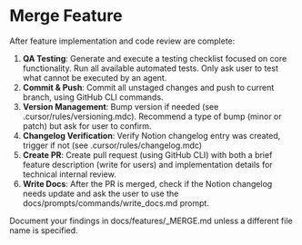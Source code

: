 # Merge Feature

After feature implementation and code review are complete:

1. **QA Testing**: Generate and execute a testing checklist focused on core functionality. Run all available automated tests. Only ask user to test what cannot be executed by an agent.
1. **Commit & Push**: Commit all unstaged changes and push to current branch, using GitHub CLI commands.
2. **Version Management**: Bump version if needed (see .cursor/rules/versioning.mdc). Recommend a type of bump (minor or patch) but ask for user to confirm.
3. **Changelog Verification**: Verify Notion changelog entry was created, trigger if not (see .cursor/rules/changelog.mdc)
4. **Create PR**: Create pull request (using GitHub CLI) with both a brief feature description (write for users) and implementation details for technical internal review.
5. **Write Docs**: After the PR is merged, check if the Notion changelog needs update and ask the user to use the docs/prompts/commands/write_docs.md prompt.

Document your findings in docs/features/<N>_MERGE.md unless a different file name is specified.